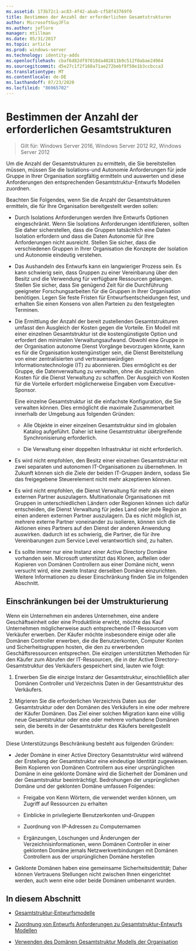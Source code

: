 ```yaml
---
ms.assetid: 173b72c1-ac83-4f42-abab-cf58f43769f0
title: Bestimmen der Anzahl der erforderlichen Gesamtstrukturen
author: MicrosoftGuyJFlo
ms.author: joflore
manager: mtillman
ms.date: 05/31/2017
ms.topic: article
ms.prod: windows-server
ms.technology: identity-adds
ms.openlocfilehash: cbaf6d82df97018da402811b9c512f0abae24964
ms.sourcegitcommit: d5e27c1f2f168a71ae272bebf8f50e1b3ccbcca3
ms.translationtype: MT
ms.contentlocale: de-DE
ms.lasthandoff: 07/23/2020
ms.locfileid: "86965702"
---
```

# <a name="determining-the-number-of-forests-required"></a>Bestimmen der Anzahl der erforderlichen Gesamtstrukturen

>Gilt für: Windows Server 2016, Windows Server 2012 R2, Windows Server 2012

Um die Anzahl der Gesamtstrukturen zu ermitteln, die Sie bereitstellen müssen, müssen Sie die Isolations-und Autonomie Anforderungen für jede Gruppe in Ihrer Organisation sorgfältig ermitteln und auswerten und diese Anforderungen den entsprechenden Gesamtstruktur-Entwurfs Modellen zuordnen.  
  
Beachten Sie Folgendes, wenn Sie die Anzahl der Gesamtstrukturen ermitteln, die für Ihre Organisation bereitgestellt werden sollen:  
  
-   Durch Isolations Anforderungen werden Ihre Entwurfs Optionen eingeschränkt. Wenn Sie Isolations Anforderungen identifizieren, sollten Sie daher sicherstellen, dass die Gruppen tatsächlich eine Daten Isolation erfordern und dass die Daten Autonomie für Ihre Anforderungen nicht ausreicht. Stellen Sie sicher, dass die verschiedenen Gruppen in Ihrer Organisation die Konzepte der Isolation und Autonomie eindeutig verstehen.  
  
-   Das Aushandeln des Entwurfs kann ein langwieriger Prozess sein. Es kann schwierig sein, dass Gruppen zu einer Vereinbarung über den Besitz und die Verwendung für verfügbare Ressourcen gelangen. Stellen Sie sicher, dass Sie genügend Zeit für die Durchführung geeigneter Forschungsarbeiten für die Gruppen in Ihrer Organisation benötigen. Legen Sie feste Fristen für Entwurfsentscheidungen fest, und erhalten Sie einen Konsens von allen Parteien zu den festgelegten Terminen.  
  
-   Die Ermittlung der Anzahl der bereit zustellenden Gesamtstrukturen umfasst den Ausgleich der Kosten gegen die Vorteile. Ein Modell mit einer einzelnen Gesamtstruktur ist die kostengünstigste Option und erfordert den minimalen Verwaltungsaufwand. Obwohl eine Gruppe in der Organisation autonome Dienst Vorgänge bevorzugen könnte, kann es für die Organisation kostengünstiger sein, die Dienst Bereitstellung von einer zentralisierten und vertrauenswürdigen Informationstechnologie (IT) zu abonnieren. Dies ermöglicht es der Gruppe, die Datenverwaltung zu verwalten, ohne die zusätzlichen Kosten für die Dienst Verwaltung zu schaffen. Der Ausgleich von Kosten für die Vorteile erfordert möglicherweise Eingaben vom Executive-Sponsor.  
  
    Eine einzelne Gesamtstruktur ist die einfachste Konfiguration, die Sie verwalten können. Dies ermöglicht die maximale Zusammenarbeit innerhalb der Umgebung aus folgenden Gründen:  
  
    -   Alle Objekte in einer einzelnen Gesamtstruktur sind im globalen Katalog aufgeführt. Daher ist keine Gesamtstruktur übergreifende Synchronisierung erforderlich.  
  
    -   Die Verwaltung einer doppelten Infrastruktur ist nicht erforderlich.  
  
-   Es wird nicht empfohlen, den Besitz einer einzelnen Gesamtstruktur mit zwei separaten und autonomen IT-Organisationen zu übernehmen. In Zukunft können sich die Ziele der beiden IT-Gruppen ändern, sodass Sie das freigegebene Steuerelement nicht mehr akzeptieren können.  
  
-   Es wird nicht empfohlen, die Dienst Verwaltung für mehr als einen externen Partner auszulagern. Multinationale Organisationen mit Gruppen in unterschiedlichen Ländern oder Regionen können sich dafür entscheiden, die Dienst Verwaltung für jedes Land oder jede Region an einen anderen externen Partner auszulagern. Da es nicht möglich ist, mehrere externe Partner voneinander zu isolieren, können sich die Aktionen eines Partners auf den Dienst der anderen Anwendung auswirken. dadurch ist es schwierig, die Partner, die für ihre Vereinbarungen zum Service Level verantwortlich sind, zu halten.  
  
-   Es sollte immer nur eine Instanz einer Active Directory Domäne vorhanden sein. Microsoft unterstützt das Klonen, aufteilen oder Kopieren von Domänen Controllern aus einer Domäne nicht, wenn versucht wird, eine zweite Instanz derselben Domäne einzurichten. Weitere Informationen zu dieser Einschränkung finden Sie im folgenden Abschnitt.  
  
## <a name="restructuring-limitations"></a>Einschränkungen bei der Umstrukturierung  
Wenn ein Unternehmen ein anderes Unternehmen, eine andere Geschäftseinheit oder eine Produktlinie erwirbt, möchte das Kauf Unternehmen möglicherweise auch entsprechende IT-Ressourcen vom Verkäufer erwerben. Der Käufer möchte insbesondere einige oder alle Domänen Controller erwerben, die die Benutzerkonten, Computer Konten und Sicherheitsgruppen hosten, die den zu erwerbenden Geschäftsressourcen entsprechen. Die einzigen unterstützten Methoden für den Käufer zum Abrufen der IT-Ressourcen, die in der Active Directory-Gesamtstruktur des Verkäufers gespeichert sind, lauten wie folgt:  
  
1.  Erwerben Sie die einzige Instanz der Gesamtstruktur, einschließlich aller Domänen Controller und Verzeichnis Daten in der Gesamtstruktur des Verkäufers.  
  
2.  Migrieren Sie die erforderlichen Verzeichnis Daten aus der Gesamtstruktur oder den Domänen des Verkäufers in eine oder mehrere der Käufer Domänen. Das Ziel einer solchen Migration kann eine völlig neue Gesamtstruktur oder eine oder mehrere vorhandene Domänen sein, die bereits in der Gesamtstruktur des Käufers bereitgestellt wurden.  
  
Diese Unterstützungs Beschränkung besteht aus folgenden Gründen:  
  
-   Jeder Domäne in einer Active Directory Gesamtstruktur wird während der Erstellung der Gesamtstruktur eine eindeutige Identität zugewiesen. Beim Kopieren von Domänen Controllern aus einer ursprünglichen Domäne in eine geklonte Domäne wird die Sicherheit der Domänen und der Gesamtstruktur beeinträchtigt. Bedrohungen der ursprünglichen Domäne und der geklonten Domäne umfassen Folgendes:  
  
    -   Freigabe von Kenn Wörtern, die verwendet werden können, um Zugriff auf Ressourcen zu erhalten  
  
    -   Einblicke in privilegierte Benutzerkonten und-Gruppen  
  
    -   Zuordnung von IP-Adressen zu Computernamen  
  
    -   Ergänzungen, Löschungen und Änderungen der Verzeichnisinformationen, wenn Domänen Controller in einer geklonten Domäne jemals Netzwerkverbindungen mit Domänen Controllern aus der ursprünglichen Domäne herstellen  
  
-   Geklonte Domänen haben eine gemeinsame Sicherheitsidentität; Daher können Vertrauens Stellungen nicht zwischen Ihnen eingerichtet werden, auch wenn eine oder beide Domänen umbenannt wurden.  
  
## <a name="in-this-section"></a>In diesem Abschnitt  
  
-   [Gesamtstruktur-Entwurfsmodelle](/previous-versions/windows/it-pro/windows-server-2008-R2-and-2008/cc770439(v=ws.10))  
  
-   [Zuordnung von Entwurfs Anforderungen zu Gesamtstruktur-Entwurfs Modellen](Forest-Design-Models.md)  
  
-   [Verwenden des Domänen Gesamtstruktur Modells der Organisation](../../ad-ds/plan/Using-the-Organizational-Domain-Forest-Model.md)  
  
